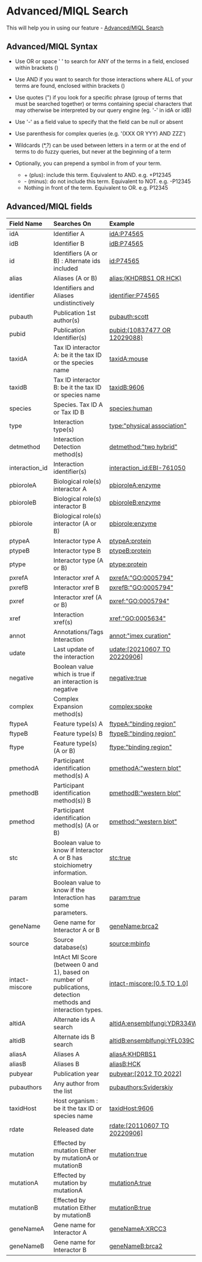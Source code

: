 # Advanced/MIQL Search

This will help you in using our feature - [Advanced/MIQL Search](https://www.ebi.ac.uk/intact/home#advanced-search)

## Advanced/MIQL Syntax

* Use OR or space ' ' to search for ANY of the terms in a field, enclosed within brackets ()

* Use AND if you want to search for those interactions where ALL of your terms are found, enclosed within brackets ()

* Use quotes (") if you look for a specific phrase (group of terms that must be searched together) or terms containing special characters that may otherwise be interpreted by our query engine (eg. '-' in idA or idB) 

* Use '-' as a field value to specify that the field can be null or absent

* Use parenthesis for complex queries (e.g. '(XXX OR YYY) AND ZZZ')

* Wildcards (*,?) can be used between letters in a term or at the end of terms to do fuzzy queries,
but never at the beginning of a term 

* Optionally, you can prepend a symbol in from of your term.

    * \+ (plus): include this term. Equivalent to AND. e.g. +P12345
    * \- (minus): do not include this term. Equivalent to NOT. e.g. -P12345
    * Nothing in front of the term. Equivalent to OR. e.g. P12345


## Advanced/MIQL fields

| Field Name | Searches On | Example |
| :--- | :--- | :--- |
| idA | Identifier A | [idA:P74565](https://www.ebi.ac.uk/intact/search?query=idA:P74565) |
| idB | Identifier B | [idB:P74565](https://www.ebi.ac.uk/intact/search?query=idB:P74565) |
| id | Identifiers (A or B) : Alternate ids included | [id:P74565](https://www.ebi.ac.uk/intact/search?query=id:P74565) |
| alias | Aliases (A or B) | [alias:(KHDRBS1 OR HCK)](<https://www.ebi.ac.uk/intact/search?query=alias:(KHDRBS1 OR HCK)>) |
| identifier | Identifiers and Aliases undistinctively | [identifier:P74565](https://www.ebi.ac.uk/intact/search?query=identifier:P74565) |
| pubauth | Publication 1st author(s) | [pubauth:scott](https://www.ebi.ac.uk/intact/search?query=pubauth:scott) |
| pubid | Publication Identifier(s) | [pubid:(10837477 OR 12029088)](<https://www.ebi.ac.uk/intact/search?query=pubid:(10837477 OR 12029088)>) |
| taxidA | Tax ID interactor A: be it the tax ID or the species name | [taxidA:mouse](https://www.ebi.ac.uk/intact/search?query=taxidA:mouse) |
| taxidB | Tax ID interactor B: be it the tax ID or species name | [taxidB:9606](https://www.ebi.ac.uk/intact/search?query=taxidB:9606) |
| species | Species. Tax ID A or Tax ID B | [species:human](https://www.ebi.ac.uk/intact/search?query=species:human) |
| type | Interaction type(s) | [type:"physical association"](<https://www.ebi.ac.uk/intact/search?query=type:"physical association">) |
| detmethod | Interaction Detection method(s) | [detmethod:"two hybrid"](<https://www.ebi.ac.uk/intact/search?query=detmethod:"two hybrid">) |
| interaction_id | Interaction identifier(s) | [interaction_id:EBI-761050](https://www.ebi.ac.uk/intact/search?query=interaction_id:EBI-761050) |
| pbioroleA | Biological role(s) interactor A | [pbioroleA:enzyme](https://www.ebi.ac.uk/intact/search?query=pbioroleA:enzyme) |
| pbioroleB | Biological role(s) interactor B | [pbioroleB:enzyme](https://www.ebi.ac.uk/intact/search?query=pbioroleB:enzyme) |
| pbiorole | Biological role(s) interactor (A or B) | [pbiorole:enzyme](https://www.ebi.ac.uk/intact/search?query=pbiorole:enzyme) |
| ptypeA | Interactor type A | [ptypeA:protein](https://www.ebi.ac.uk/intact/search?query=ptypeA:protein) |
| ptypeB | Interactor type B | [ptypeB:protein](https://www.ebi.ac.uk/intact/search?query=ptypeB:protein) |
| ptype | Interactor type (A or B) | [ptype:protein](https://www.ebi.ac.uk/intact/search?query=ptype:protein) |
| pxrefA | Interactor xref A | [pxrefA:"GO:0005794"](https://www.ebi.ac.uk/intact/search?query=pxrefA:"GO:0005794") |
| pxrefB | Interactor xref B | [pxrefB:"GO:0005794"](https://www.ebi.ac.uk/intact/search?query=pxrefB:"GO:0005794") |
| pxref | Interactor xref (A or B) | [pxref:"GO:0005794"](https://www.ebi.ac.uk/intact/search?query=pxref:"GO:0005794") |
| xref | Interaction xref(s) | [xref:"GO:0005634"](https://www.ebi.ac.uk/intact/search?query=xref:"GO:0005634") |
| annot | Annotations/Tags Interaction | [annot:"imex curation"](<https://www.ebi.ac.uk/intact/search?query= annot:"imex curation">) |
| udate | Last update of the interaction | [udate:[20210607 TO 20220906]](<https://www.ebi.ac.uk/intact/search?query=udate:[20210607 TO 20220906]>) |
| negative | Boolean value which is true if an interaction is negative | [negative:true](https://www.ebi.ac.uk/intact/search?query=negative:true) |
| complex | Complex Expansion method(s) | [complex:spoke](https://www.ebi.ac.uk/intact/search?query=complex:spoke) |
| ftypeA | Feature type(s) A | [ftypeA:"binding region"](<https://www.ebi.ac.uk/intact/search?query=ftypeA:"binding region">) |
| ftypeB | Feature type(s) B | [ftypeB:"binding region"](<https://www.ebi.ac.uk/intact/search?query=ftypeB:"binding region">) |
| ftype | Feature type(s) (A or B) | [ftype:"binding region"](<https://www.ebi.ac.uk/intact/search?query=ftype:"binding region">) |
| pmethodA | Participant identification method(s) A | [pmethodA:"western blot"](<https://www.ebi.ac.uk/intact/search?query=pmethodA:"western blot">) |
| pmethodB | Participant identification method(s)) B | [pmethodB:"western blot"](<https://www.ebi.ac.uk/intact/search?query=pmethodB:"western blot">) |
| pmethod | Participant identification method(s) (A or B) | [pmethod:"western blot"](<https://www.ebi.ac.uk/intact/search?query=pmethod:"western blot">) |
| stc | Boolean value to know if Interactor A or B has stoichiometry information. | [stc:true](https://www.ebi.ac.uk/intact/search?query=stc:true) |
| param | Boolean value to know if the Interaction has some parameters. | [param:true](https://www.ebi.ac.uk/intact/search?query=param:true) |
| geneName | Gene name for Interactor A or B | [geneName:brca2](https://www.ebi.ac.uk/intact/search?query=geneName:brca2) |
| source | Source database(s) | [source:mbinfo](https://www.ebi.ac.uk/intact/search?query=source:mbinfo) |
| intact-miscore | IntAct MI Score (between 0 and 1), based on number of publications, detection methods and interaction types. | [intact-miscore:[0.5 TO 1.0]](<https://www.ebi.ac.uk/intact/search?query=intact-miscore:[0.5 TO 1.0]>) |
| altidA | Alternate ids A search | [altidA:ensemblfungi:YDR334W](https://www.ebi.ac.uk/intact/search?query=altidA:ensemblfungi:YDR334W) |
| altidB | Alternate ids B search | [altidB:ensemblfungi:YFL039C](https://www.ebi.ac.uk/intact/search?query=altidB:ensemblfungi:YFL039C) |
| aliasA | Aliases A | [aliasA:KHDRBS1](https://www.ebi.ac.uk/intact/search?query=aliasA:KHDRBS1) |
| aliasB | Aliases B | [aliasB:HCK](https://www.ebi.ac.uk/intact/search?query=aliasB:HCK) |
| pubyear | Publication year | [pubyear:[2012 TO 2022]](<https://www.ebi.ac.uk/intact/search?query=pubyear:[2012 TO 2022]>) |
| pubauthors | Any author from the list | [pubauthors:Sviderskiy](https://www.ebi.ac.uk/intact/search?query=pubauthors:Sviderskiy) |
| taxidHost | Host organism : be it the tax ID or species name| [taxidHost:9606](https://www.ebi.ac.uk/intact/search?query=taxidHost:9606) |
| rdate | Released date | [rdate:[20110607 TO 20220906]](<https://www.ebi.ac.uk/intact/search?query=rdate:[20110607 TO 20220906]>) |
| mutation | Effected by mutation Either by mutationA or mutationB | [mutation:true](https://www.ebi.ac.uk/intact/search?query=mutation:true) |
| mutationA | Effected by mutation by mutationA | [mutationA:true](https://www.ebi.ac.uk/intact/search?query=mutationA:true) |
| mutationB | Effected by mutation Either by mutationB | [mutationB:true](https://www.ebi.ac.uk/intact/search?query=mutationB:true) |
| geneNameA | Gene name for Interactor A | [geneNameA:XRCC3](https://www.ebi.ac.uk/intact/search?query=geneNameA:XRCC3) |
| geneNameB | Gene name for Interactor B | [geneNameB:brca2](https://www.ebi.ac.uk/intact/search?query=geneNameB:brca2) |

